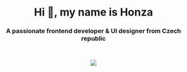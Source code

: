 <h1 align="center">Hi 👋, my name is Honza</h1>
<h3 align="center">A passionate frontend developer & UI designer from Czech republic</h3>
<br/>
<p align="center">
<img src="https://camo.githubusercontent.com/5ddf73ad3a205111cf8c686f687fc216c2946a75005718c8da5b837ad9de78c9/68747470733a2f2f7468756d62732e6766796361742e636f6d2f4576696c4e657874446576696c666973682d736d616c6c2e676966](https://images.unsplash.com/38/awhCbhLqRceCdjcPQUnn_IMG_0249.jpg"/></p>
